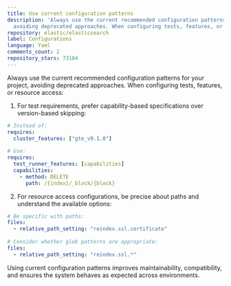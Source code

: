 ```yaml
---
title: Use current configuration patterns
description: 'Always use the current recommended configuration patterns for your project,
  avoiding deprecated approaches. When configuring tests, features, or resource access:'
repository: elastic/elasticsearch
label: Configurations
language: Yaml
comments_count: 2
repository_stars: 73104
---
```


Always use the current recommended configuration patterns for your project, avoiding deprecated approaches. When configuring tests, features, or resource access:

1. For test requirements, prefer capability-based specifications over version-based skipping:
```yaml
# Instead of:
requires:
  cluster_features: ["gte_v9.1.0"]
  
# Use:
requires:
  test_runner_features: [capabilities]
  capabilities:
    - method: DELETE
      path: /{index}/_block/{block}
```

2. For resource access configurations, be precise about paths and understand the available options:
```yaml
# Be specific with paths:
files:
  - relative_path_setting: "reindex.ssl.certificate"
  
# Consider whether glob patterns are appropriate:
files:
  - relative_path_setting: "reindex.ssl.*"
```

Using current configuration patterns improves maintainability, compatibility, and ensures the system behaves as expected across environments.
